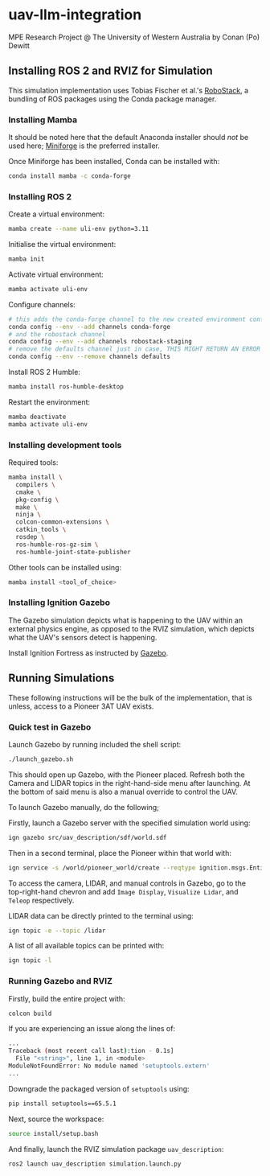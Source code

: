 # uav-llm-integration
MPE Research Project @ The University of Western Australia by Conan (Po) Dewitt

## Installing ROS 2 and RVIZ for Simulation
This simulation implementation uses Tobias Fischer et al.'s [RoboStack](https://robostack.github.io/index.html), a bundling of ROS packages using the Conda package manager.

### Installing Mamba
It should be noted here that the default Anaconda installer should *not* be used here; [Miniforge](https://github.com/conda-forge/miniforge) is the preferred installer.

Once Miniforge has been installed, Conda can be installed with:
```sh
conda install mamba -c conda-forge
```

### Installing ROS 2
Create a virtual environment:
```sh
mamba create --name uli-env python=3.11
```

Initialise the virtual environment:
```sh
mamba init
```

Activate virtual environment:
```sh
mamba activate uli-env
```

Configure channels:
```sh
# this adds the conda-forge channel to the new created environment configuration 
conda config --env --add channels conda-forge
# and the robostack channel
conda config --env --add channels robostack-staging
# remove the defaults channel just in case, THIS MIGHT RETURN AN ERROR if it is not in the list WHICH IS OK
conda config --env --remove channels defaults
```

Install ROS 2 Humble:
```sh
mamba install ros-humble-desktop
```

Restart the environment:
```sh
mamba deactivate
mamba activate uli-env
```

### Installing development tools
Required tools:
```sh
mamba install \
  compilers \
  cmake \
  pkg-config \
  make \
  ninja \
  colcon-common-extensions \
  catkin_tools \
  rosdep \
  ros-humble-ros-gz-sim \
  ros-humble-joint-state-publisher 
```

Other tools can be installed using:
```sh
mamba install <tool_of_choice>
```

### Installing Ignition Gazebo
The Gazebo simulation depicts what is happening to the UAV within an external physics engine, as opposed to the RVIZ simulation, which depicts what the UAV's sensors detect is happening.

Install Ignition Fortress as instructed by [Gazebo](https://gazebosim.org/docs/fortress/install_ubuntu/).

## Running Simulations
These following instructions will be the bulk of the implementation, that is unless, access to a Pioneer 3AT UAV exists.

### Quick test in Gazebo
Launch Gazebo by running included the shell script:
```sh
./launch_gazebo.sh
```
This should open up Gazebo, with the Pioneer placed. Refresh both the Camera and LIDAR topics in the right-hand-side menu after launching. At the bottom of said menu is also a manual override to control the UAV.

To launch Gazebo manually, do the following;

Firstly, launch a Gazebo server with the specified simulation world using:
```sh
ign gazebo src/uav_description/sdf/world.sdf
```

Then in a second terminal, place the Pioneer within that world with:
```sh
ign service -s /world/pioneer_world/create --reqtype ignition.msgs.EntityFactory --reptype ignition.msgs.Boolean --timeout 1000 --req 'sdf_filename: "src/uav_description/urdf/pioneer.urdf", name: "pioneer"'
```

To access the camera, LIDAR, and manual controls in Gazebo, go to the top-right-hand chevron and add `Image Display`, `Visualize Lidar`, and `Teleop` respectively.

LIDAR data can be directly printed to the terminal using:
```sh
ign topic -e --topic /lidar
```

A list of all available topics can be printed with:
```sh
ign topic -l
```

### Running Gazebo and RVIZ
Firstly, build the entire project with:
```sh
colcon build
```
If you are experiencing an issue along the lines of:
```sh
...
Traceback (most recent call last):tion - 0.1s]
  File "<string>", line 1, in <module>
ModuleNotFoundError: No module named 'setuptools.extern'
...
```
Downgrade the packaged version of `setuptools` using:
```sh
pip install setuptools==65.5.1
```

Next, source the workspace:
```sh
source install/setup.bash
```

And finally, launch the RVIZ simulation package `uav_description`:
```sh
ros2 launch uav_description simulation.launch.py
```